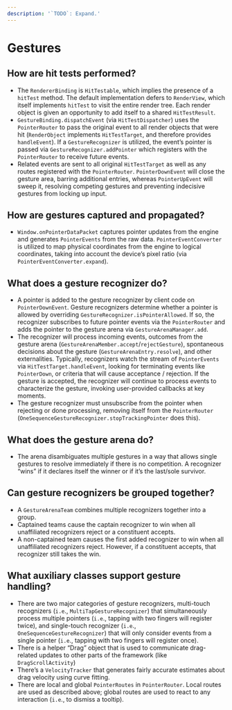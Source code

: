 ```yaml
---
description: '`TODO`: Expand.'
---
```


# Gestures


## How are hit tests performed?

* The `RendererBinding` is `HitTestable`, which implies the presence of a `hitTest` method. The default implementation defers to `RenderView`, which itself implements `hitTest` to visit the entire render tree. Each render object is given an opportunity to add itself to a shared `HitTestResult`.
* `GestureBinding.dispatchEvent` \(via `HitTestDispatcher`\) uses the `PointerRouter` to pass the original event to all render objects that were hit \(`RenderObject` implements `HitTestTarget`, and therefore provides `handleEvent`\). If a `GestureRecognizer` is utilized, the event’s pointer is passed via `GestureRecognizer.addPointer` which registers with the `PointerRouter` to receive future events.
* Related events are sent to all original `HitTestTarget` as well as any routes registered with the `PointerRouter`. `PointerDownEvent` will close the gesture area, barring additional entries, whereas `PointerUpEvent` will sweep it, resolving competing gestures and preventing indecisive gestures from locking up input.

## How are gestures captured and propagated?

* `Window.onPointerDataPacket` captures pointer updates from the engine and generates `PointerEvents` from the raw data. `PointerEventConverter` is utilized to map physical coordinates from the engine to logical coordinates, taking into account the device’s pixel ratio \(via `PointerEventConverter.expand`\). 

## What does a gesture recognizer do?

* A pointer is added to the gesture recognizer by client code on `PointerDownEvent`. Gesture recognizers determine whether a pointer is allowed by overriding `GestureRecognizer.isPointerAllowed`. If so, the recognizer subscribes to future pointer events via the `PointerRouter` and adds the pointer to the gesture arena via `GestureArenaManager.add`.
* The recognizer will process incoming events, outcomes from the gesture arena \(`GestureArenaMember.accept`/`rejectGesture`\), spontaneous decisions about the gesture \(`GestureArenaEntry.resolve`\), and other externalities. Typically, recognizers watch the stream of `PointerEvents` via `HitTestTarget.handleEvent`, looking for terminating events like `PointerDown`, or criteria that will cause acceptance / rejection. If the gesture is accepted, the recognizer will continue to process events to characterize the gesture, invoking user-provided callbacks at key moments.
* The gesture recognizer must unsubscribe from the pointer when rejecting or done processing, removing itself from the `PointerRouter` \(`OneSequenceGestureRecognizer.stopTrackingPointer` does this\).

## What does the gesture arena do?

* The arena disambiguates multiple gestures in a way that allows single gestures to resolve immediately if there is no competition. A recognizer “wins” if it declares itself the winner or if it’s the last/sole survivor.

## Can gesture recognizers be grouped together?

* A `GestureArenaTeam` combines multiple recognizers together into a group. 
* Captained teams cause the captain recognizer to win when all unaffiliated recognizers reject or a constituent accepts.
* A non-captained team causes the first added recognizer to win when all unaffiliated recognizers reject. However, if a constituent accepts, that recognizer still takes the win.

## What auxiliary classes support gesture handling?

* There are two major categories of gesture recognizers, multi-touch recognizers \(`i.e`., `MultiTapGestureRecognizer`\) that simultaneously process multiple pointers \(`i.e`., tapping with two fingers will register twice\), and single-touch recognizer \(`i.e`., `OneSequenceGestureRecognizer`\) that will only consider events from a single pointer \(`i.e`., tapping with two fingers will register once\). 
* There is a helper “Drag” object that is used to communicate drag-related updates to other parts of the framework \(like `DragScrollActivity`\)
* There’s a `VelocityTracker` that generates fairly accurate estimates about drag velocity using curve fitting.
* There are local and global `PointerRoutes` in `PointerRouter`. Local routes are used as described above; global routes are used to react to any interaction \(`i.e`., to dismiss a tooltip\).

